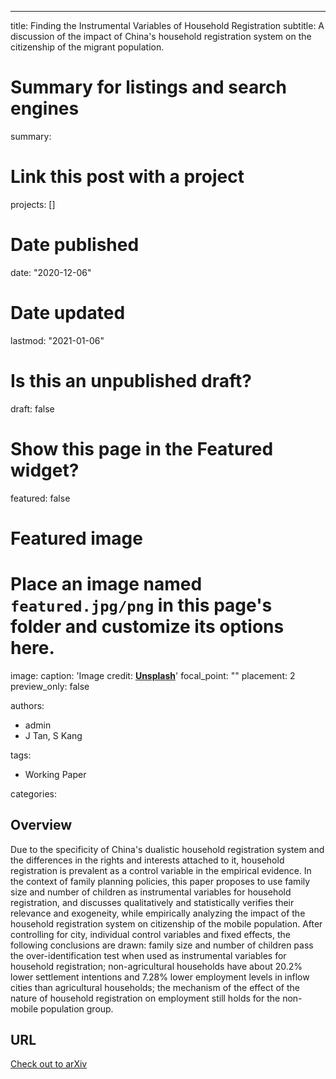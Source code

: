 ---
title: Finding the Instrumental Variables of Household Registration
subtitle: A discussion of the impact of China's household registration system on the citizenship of the migrant population.

# Summary for listings and search engines
summary: 

# Link this post with a project
projects: []

# Date published
date: "2020-12-06"

# Date updated
lastmod: "2021-01-06"

# Is this an unpublished draft?
draft: false

# Show this page in the Featured widget?
featured: false

# Featured image
# Place an image named `featured.jpg/png` in this page's folder and customize its options here.
image:
  caption: 'Image credit: [**Unsplash**](https://unsplash.com/photos/CpkOjOcXdUY)'
  focal_point: ""
  placement: 2
  preview_only: false

authors:
- admin
- J Tan, S Kang

tags:
- Working Paper

categories:


## Overview

Due to the specificity of China's dualistic household registration system and the differences in the rights and interests attached to it, household registration is prevalent as a control variable in the empirical evidence. In the context of family planning policies, this paper proposes to use family size and number of children as instrumental variables for household registration, and discusses qualitatively and statistically verifies their relevance and exogeneity, while empirically analyzing the impact of the household registration system on citizenship of the mobile population. After controlling for city, individual control variables and fixed effects, the following conclusions are drawn: family size and number of children pass the over-identification test when used as instrumental variables for household registration; non-agricultural households have about 20.2% lower settlement intentions and 7.28% lower employment levels in inflow cities than agricultural households; the mechanism of the effect of the nature of household registration on employment still holds for the non-mobile population group.


## URL

[Check out to arXiv](https://arxiv.org/abs/2112.07268)


